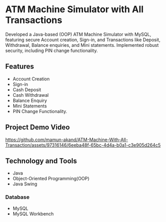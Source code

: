 # ATM Machine Simulator with All Transactions
Developed a Java-based (OOP) ATM Machine Simulator with MySQL, featuring secure Account creation, Sign-in, and Transactions like Deposit, Withdrawal, Balance enquiries, and Mini statements. Implemented robust security, including PIN change functionality.

## Features
* Account Creation
* Sign-in
* Cash Deposit
* Cash Withdrawal
* Balance Enquiry
* Mini Statements
* PIN Change Functionality.

## Project Demo Video 
https://github.com/mamun-akand/ATM-Machine-With-All-Transaction/assets/97316146/6eeba48f-65bc-4d4a-b0a1-c3e905d264c5

## Technology and Tools
* Java
* Object-Oriented Programming(OOP)
* Java Swing
### Database
* MySQL
* MySQL Workbench

